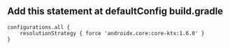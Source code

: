 ## Add this statement at defaultConfig build.gradle

```
configurations.all {
    resolutionStrategy { force 'androidx.core:core-ktx:1.6.0' }
}
```